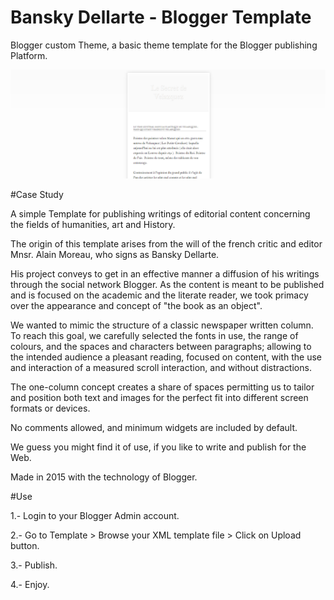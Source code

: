 # Bansky Dellarte - Blogger Template

 Blogger custom Theme, a basic theme template for the Blogger publishing Platform.

 ![](https://github.com/delfiramirez/blogger-theme/blob/master/assets/bansky-template.png)

#Case Study

A simple Template for publishing writings of editorial content concerning the fields of humanities, art and History.

The origin of this template arises from the will of the french critic and editor Mnsr. Alain Moreau, who signs as Bansky Dellarte.

His project conveys to get in an effective manner a diffusion of his writings through the social network Blogger. As the content is meant to be published and is focused on the academic and the literate reader, we took primacy over the appearance and concept of "the book as an object".

We wanted to mimic the structure of a classic newspaper written column. To reach this goal, we carefully selected the fonts in use, the range of colours, and the spaces and characters between paragraphs; allowing to the intended audience  a pleasant reading, focused on content, with the use and interaction of a measured scroll interaction, and without distractions.

The one-column concept creates a share of spaces permitting us to tailor and position both text and images for the perfect fit into different screen formats or devices.

No comments allowed, and minimum widgets are included by default.

We guess you might find it of use, if you like to write and publish for the Web.

Made in 2015 with the technology of Blogger.


#Use

1.- Login to your Blogger Admin account.

2.- Go to Template > Browse your XML template file > Click on Upload button.

3.- Publish.

4.- Enjoy.


